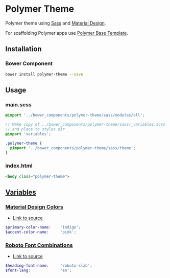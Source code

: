 # Polymer Theme

Polymer theme using [Sass](http://sass-lang.com) and [Material Design](http://www.google.com/design/spec/material-design/introduction.html).

For scaffolding Polymer apps use [Polymer Base Template](https://github.com/StartPolymer/polymer-base-template).

## Installation

### Bower Component

```sh
bower install polymer-theme --save
```

## Usage

### main.scss

```scss
@import '../bower_components/polymer-theme/sass/modules/all';

// Make copy of ../bower_components/polymer-theme/sass/_variables.scss
// and place to styles dir
@import 'variables';

.polymer-theme {
  @import '../bower_components/polymer-theme/sass/theme';
}
```

### index.html

```html
<body class="polymer-theme">
```

## [Variables](https://github.com/StartPolymer/polymer-theme/blob/master/sass/_variables.scss)

### [Material Design Colors](https://github.com/StartPolymer/polymer-theme/blob/master/sass/modules/_material-colors.scss)

- [Link to source](http://www.google.com/design/spec/style/color.html#color-color-palette)

```scss
$primary-color-name:    'indigo';
$accent-color-name:     'pink';
```

### [Roboto Font Combinations](https://github.com/StartPolymer/polymer-theme/blob/master/sass/modules/_roboto-fonts.scss)

- [Link to source](https://gist.github.com/8faa215aca23696a3e3c)

```scss
$heading-font-name:     'roboto-slab';
$font-lang:             'en';
```
